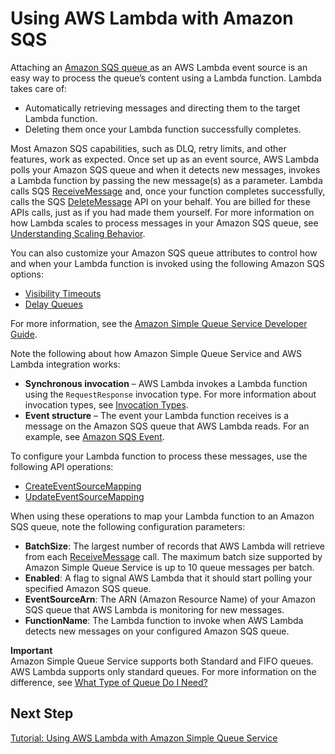 # Using AWS Lambda with Amazon SQS<a name="with-sqs"></a>

Attaching an [Amazon SQS queue ](https://docs.aws.amazon.com/AWSSimpleQueueService/latest/SQSDeveloperGuide/Welcome.html) as an AWS Lambda event source is an easy way to process the queue’s content using a Lambda function\. Lambda takes care of: 
+ Automatically retrieving messages and directing them to the target Lambda function\.
+ Deleting them once your Lambda function successfully completes\.

 Most Amazon SQS capabilities, such as DLQ, retry limits, and other features, work as expected\. Once set up as an event source, AWS Lambda polls your Amazon SQS queue and when it detects new messages, invokes a Lambda function by passing the new message\(s\) as a parameter\. Lambda calls SQS [ReceiveMessage](https://docs.aws.amazon.com/AWSSimpleQueueService/latest/APIReference/API_ReceiveMessage.html) and, once your function completes successfully, calls the SQS [DeleteMessage](https://docs.aws.amazon.com/AWSSimpleQueueService/latest/APIReference/API_DeleteMessage.html) API on your behalf\. You are billed for these APIs calls, just as if you had made them yourself\. For more information on how Lambda scales to process messages in your Amazon SQS queue, see [Understanding Scaling Behavior](scaling.md)\.

You can also customize your Amazon SQS queue attributes to control how and when your Lambda function is invoked using the following Amazon SQS options:
+ [Visibility Timeouts](https://docs.aws.amazon.com/AWSSimpleQueueService/latest/SQSDeveloperGuide/sqs-visibility-timeout.html)
+ [Delay Queues](https://docs.aws.amazon.com/AWSSimpleQueueService/latest/SQSDeveloperGuide/sqs-delay-queues.html)

 For more information, see the [Amazon Simple Queue Service Developer Guide](http://docs.aws.amazon.com/AWSSimpleQueueService/latest/SQSDeveloperGuide/)\. 

Note the following about how Amazon Simple Queue Service and AWS Lambda integration works:
+ **Synchronous invocation** – AWS Lambda invokes a Lambda function using the `RequestResponse` invocation type\. For more information about invocation types, see [Invocation Types](invocation-options.md)\. 
+ **Event structure** – The event your Lambda function receives is a message on the Amazon SQS queue that AWS Lambda reads\. For an example, see [Amazon SQS Event](eventsources.md#eventsources-sqs)\.

 To configure your Lambda function to process these messages, use the following API operations:
+ [CreateEventSourceMapping](API_CreateEventSourceMapping.md)
+ [UpdateEventSourceMapping](API_UpdateEventSourceMapping.md)

When using these operations to map your Lambda function to an Amazon SQS queue, note the following configuration parameters:
+ **BatchSize**: The largest number of records that AWS Lambda will retrieve from each [ReceiveMessage](https://docs.aws.amazon.com/AWSSimpleQueueService/latest/APIReference/API_ReceiveMessage.html) call\. The maximum batch size supported by Amazon Simple Queue Service is up to 10 queue messages per batch\.
+ **Enabled**: A flag to signal AWS Lambda that it should start polling your specified Amazon SQS queue\. 
+ **EventSourceArn**: The ARN \(Amazon Resource Name\) of your Amazon SQS queue that AWS Lambda is monitoring for new messages\. 
+ **FunctionName**: The Lambda function to invoke when AWS Lambda detects new messages on your configured Amazon SQS queue\. 

**Important**  
Amazon Simple Queue Service supports both Standard and FIFO queues\. AWS Lambda supports only standard queues\. For more information on the difference, see [What Type of Queue Do I Need?](https://docs.aws.amazon.com/AWSSimpleQueueService/latest/SQSDeveloperGuide/Welcome.html#sqs-queue-types)

## Next Step<a name="wt-sqs-next-step-1"></a>

[Tutorial: Using AWS Lambda with Amazon Simple Queue Service](with-sqs-example.md)